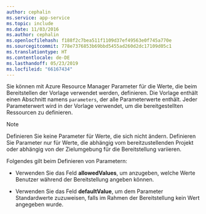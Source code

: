```yaml
---
author: cephalin
ms.service: app-service
ms.topic: include
ms.date: 11/03/2016
ms.author: cephalin
ms.openlocfilehash: f188f2c7bea511f1109d37ef49563e0f745a770e
ms.sourcegitcommit: 778e7376853b69bbd5455ad260d2dc17109d05c1
ms.translationtype: HT
ms.contentlocale: de-DE
ms.lasthandoff: 05/23/2019
ms.locfileid: "66167434"
---
```

Sie können mit Azure Resource Manager Parameter für die Werte, die beim Bereitstellen der Vorlage verwendet werden, definieren. Die Vorlage enthält einen Abschnitt namens `parameters`, der alle Parameterwerte enthält. Jeder Parameterwert wird in der Vorlage verwendet, um die bereitgestellten Ressourcen zu definieren.

> [!NOTE]
> Definieren Sie keine Parameter für Werte, die sich nicht ändern. Definieren Sie Parameter nur für Werte, die abhängig vom bereitzustellenden Projekt oder abhängig von der Zielumgebung für die Bereitstellung variieren.

Folgendes gilt beim Definieren von Parametern:

* Verwenden Sie das Feld **allowedValues**, um anzugeben, welche Werte Benutzer während der Bereitstellung angeben können.

* Verwenden Sie das Feld **defaultValue**, um dem Parameter Standardwerte zuzuweisen, falls im Rahmen der Bereitstellung kein Wert angegeben wurde. 
